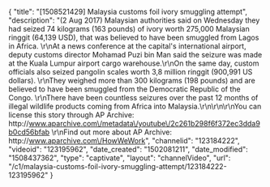 {
    "title": "[1508521429] Malaysia customs foil ivory smuggling attempt",
    "description": "(2 Aug 2017) Malaysian authorities said on Wednesday they had seized 74 kilograms (163 pounds) of ivory worth 275,000 Malaysian ringgit (64,139 USD), that was believed to have been smuggled from Lagos in Africa. \r\nAt a news conference at the capital's international airport, deputy customs director Mohamad Puzi bin Man said the seizure was made at the Kuala Lumpur airport cargo warehouse.\r\nOn the same day, custom officials also seized pangolin scales worth 3,8 million ringgit (900,991 US dollars). \r\nThey weighed more than 300 kilograms (198 pounds) and are believed to have been smuggled from the Democratic Republic of the Congo. \r\nThere have been countless seizures over the past 12 months of illegal wildlife products coming from Africa into Malaysia.\r\n\r\n\r\nYou can license this story through AP Archive: http:\/\/www.aparchive.com\/metadata\/youtube\/2c261b298f6f372ec3dda9b0cd56bfab \r\nFind out more about AP Archive: http:\/\/www.aparchive.com\/HowWeWork",
    "channelid": "123184222",
    "videoid": "123195962",
    "date_created": "1502081211",
    "date_modified": "1508437362",
    "type": "captivate",
    "layout": "channelVideo",
    "url": "\/c1\/malaysia-customs-foil-ivory-smuggling-attempt\/123184222-123195962"
}